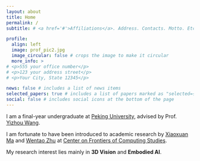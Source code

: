 ```yaml
---
layout: about
title: Home
permalink: /
subtitle: # <a href='#'>Affiliations</a>. Address. Contacts. Motto. Etc.

profile:
  align: left
  image: prof_pic2.jpg
  image_circular: false # crops the image to make it circular
  more_info: >
# <p>555 your office number</p>
# <p>123 your address street</p>
# <p>Your City, State 12345</p>

news: false # includes a list of news items
selected_papers: true # includes a list of papers marked as "selected={true}"
social: false # includes social icons at the bottom of the page
---
```


<!-- Tell the world about yourself. Link to your favorite [subreddit](http://reddit.com). You can put a picture in, too. The code is already in, just name your picture `prof_pic.jpg` and put it in the `img/` folder.

Put your address / P.O. box / other info right below your picture. You can also disable any of these elements by editing `profile` property of the YAML header of your `_pages/about.md`. Edit `_bibliography/papers.bib` and Jekyll will render your [publications page](/al-folio/publications/) automatically.

Link to your social media connections, too. This theme is set up to use [Font Awesome icons](https://fontawesome.com/) and [Academicons](https://jpswalsh.github.io/academicons/), like the ones below. Add your Facebook, Twitter, LinkedIn, Google Scholar, or just disable all of them. -->

I am a final-year undergraduate at [Peking University](https://english.pku.edu.cn/), advised by Prof. [Yizhou Wang](https://cfcs.pku.edu.cn/english/people/faculty/yizhouwang/index.htm).

<!-- I am previleged to work closely with Prof. [Yunzhu Li](https://yunzhuli.github.io/) at [Columbia University](https://www.columbia.edu/) and  -->
I am fortunate to have been introduced to academic research by [Xiaoxuan Ma](https://shirleymaxx.github.io/) and [Wentao Zhu](https://wentao.live/about.html) at [Center on Frontiers of Computing Studies](https://cfcs.pku.edu.cn/).

<!-- I am passionate about 3D vision, robotics, and human-centered AI, with particular interests in developing efficient & generalizable solutions for fundamental embodied vision tasks (such as pose estimation), and applying advances in 3D vision to enhance robot perception, manipulation, and human-robot interaction. -->

My research interest lies mainly in **3D Vision** and **Embodied AI**. 

<!-- 1. Developing efficient and generalizable solutions for fundamental 3D perception tasks. 
2. Facilitating robust large-scale learning for robot manipulation and human-robot interaction. -->
